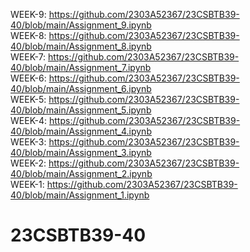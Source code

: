 WEEK-9: https://github.com/2303A52367/23CSBTB39-40/blob/main/Assignment_9.ipynb                  
WEEK-8: https://github.com/2303A52367/23CSBTB39-40/blob/main/Assignment_8.ipynb                    
WEEK-7: https://github.com/2303A52367/23CSBTB39-40/blob/main/Assignment_7.ipynb                  
WEEK-6: https://github.com/2303A52367/23CSBTB39-40/blob/main/Assignment_6.ipynb          
WEEK-5: https://github.com/2303A52367/23CSBTB39-40/blob/main/Assignment_5.ipynb          
WEEK-4: https://github.com/2303A52367/23CSBTB39-40/blob/main/Assignment_4.ipynb     
WEEK-3: https://github.com/2303A52367/23CSBTB39-40/blob/main/Assignment_3.ipynb     
WEEK-2: https://github.com/2303A52367/23CSBTB39-40/blob/main/Assignment_2.ipynb   
WEEK-1: https://github.com/2303A52367/23CSBTB39-40/blob/main/Assignment_1.ipynb    
# 23CSBTB39-40
